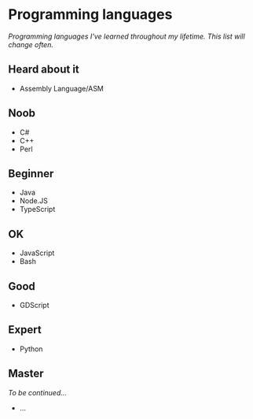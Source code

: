 # Programming languages
*Programming languages I've learned throughout my lifetime. This list will change often.*
## Heard about it
- Assembly Language/ASM
## Noob
- C#
- C++
- Perl
## Beginner
- Java
- Node.JS
- TypeScript
## OK
- JavaScript
- Bash
## Good
- GDScript
## Expert
- Python
## Master
*To be continued...*
- ...
